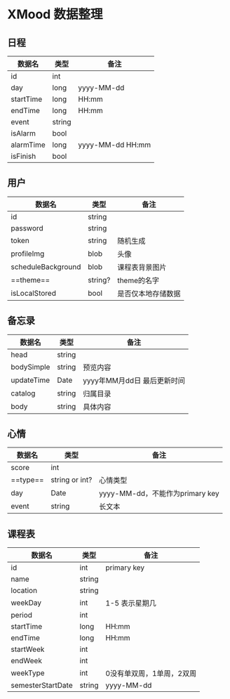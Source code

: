 # XMood 数据整理

## 日程

| 数据名    | 类型   | 备注             |
| --------- | ------ | ---------------- |
| id        | int    |                  |
| day       | long   | yyyy-MM-dd       |
| startTime | long   | HH:mm            |
| endTime   | long   | HH:mm            |
| event     | string |                  |
| isAlarm   | bool   |                  |
| alarmTime | long   | yyyy-MM-dd HH:mm |
| isFinish  | bool   |                  |



## 用户

| 数据名             | 类型    | 备注               |
| ------------------ | ------- | ------------------ |
| id                 | string  |                    |
| password           | string  |                    |
| token              | string  | 随机生成           |
| profileImg         | blob    | 头像               |
| scheduleBackground | blob    | 课程表背景图片     |
| ==theme==          | string? | theme的名字        |
| isLocalStored      | bool    | 是否仅本地存储数据 |



## 备忘录

| 数据名     | 类型   | 备注                        |
| ---------- | ------ | --------------------------- |
| head       | string |                             |
| bodySimple | string | 预览内容                    |
| updateTime | Date   | yyyy年MM月dd日 最后更新时间 |
| catalog    | string | 归属目录                    |
| body       | string | 具体内容                    |



## 心情

| 数据名   | 类型           | 备注                            |
| -------- | -------------- | ------------------------------- |
| score    | int            |                                 |
| ==type== | string or int? | 心情类型                        |
| day      | Date           | yyyy-MM-dd，不能作为primary key |
| event    | string         | 长文本                          |



## 课程表

| 数据名            | 类型   | 备注                      |
| ----------------- | ------ | ------------------------- |
| id                | int    | primary key               |
| name              | string |                           |
| location          | string |                           |
| weekDay           | int    | 1-5 表示星期几            |
| period            | int    |                           |
| startTime         | long   | HH:mm                     |
| endTime           | long   | HH:mm                     |
| startWeek         | int    |                           |
| endWeek           | int    |                           |
| weekType          | int    | 0没有单双周，1单周，2双周 |
| semesterStartDate | string | yyyy-MM-dd                |

